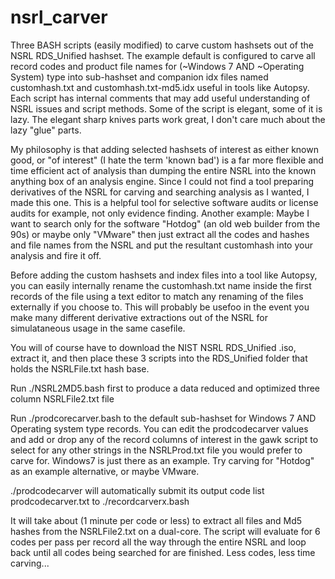 # nsrl_carver
Three BASH scripts (easily modified) to carve custom hashsets out of the NSRL RDS_Unified hashset. The example default is configured to carve all record codes and product file names for (~Windows 7 AND ~Operating System) type into sub-hashset and companion idx files named customhash.txt and customhash.txt-md5.idx useful in tools like Autopsy. Each script has internal comments that may add useful understanding of NSRL issues and script methods. Some of the script is elegant, some of it is lazy. The elegant sharp knives parts work great, I don't care much about the lazy "glue" parts.

My philosophy is that adding selected hashsets of interest as either known good, or "of interest" (I hate the term 'known bad') is a far more flexible and time efficient act of analysis than dumping the entire NSRL into the known anything box of an analysis engine. Since I could not find a tool preparing derivatives of the NSRL for carving and searching analysis as I wanted, I made this one. This is a helpful tool for selective software audits or license audits for example, not only evidence finding. Another example: Maybe I want to search only for the software "Hotdog" (an old web builder from the 90s) or maybe only "VMware" then just extract all the codes and hashes and file names from the NSRL and put the resultant customhash into your analysis and fire it off.

Before adding the custom hashsets and index files into a tool like Autopsy, you can easily internally rename the customhash.txt name inside the first records of the file using a text editor to match any renaming of the files externally if you choose to. This will probably be usefoo in the event you make many different derivative extractions out of the NSRL for simulataneous usage in the same casefile.

You will of course have to download the NIST NSRL RDS_Unified .iso, extract it, and then place these 3 scripts into the RDS_Unified folder that holds the NSRLFile.txt hash base.

Run ./NSRL2MD5.bash first to produce a data reduced and optimized three column NSRLFile2.txt file

Run ./prodcorecarver.bash to the default sub-hashset for Windows 7 AND Operating system type records. You can edit the prodcodecarver values and add or drop any of the record columns of interest in the gawk script to select for any other strings in the NSRLProd.txt file you would prefer to carve for. Windows7 is just there as an example. Try carving for "Hotdog" as an example alternative, or maybe VMware.

./prodcodecarver will automatically submit its output code list prodcodecarver.txt to ./recordcarverx.bash

It will take about (1 minute per code or less) to extract all files and Md5 hashes from the NSRLFile2.txt on a dual-core. The script will evaluate for 6 codes per pass per record all the way through the entire NSRL and loop back until all codes being searched for are finished. Less codes, less time carving...
